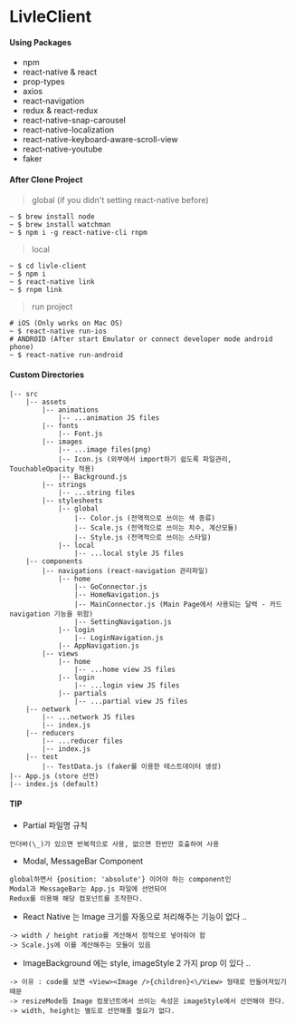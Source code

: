 # LivleClient

#### Using Packages

* npm
* react-native & react
* prop-types
* axios
* react-navigation
* redux & react-redux
* react-native-snap-carousel
* react-native-localization
* react-native-keyboard-aware-scroll-view
* react-native-youtube
* faker

#### After Clone Project

> global (if you didn't setting react-native before)

```
~ $ brew install node
~ $ brew install watchman
~ $ npm i -g react-native-cli rnpm
```

> local

```
~ $ cd livle-client
~ $ npm i
~ $ react-native link
~ $ rnpm link
```

> run project

```
# iOS (Only works on Mac OS)
~ $ react-native run-ios
# ANDROID (After start Emulator or connect developer mode android phone)
~ $ react-native run-android
```

#### Custom Directories

```
|-- src
    |-- assets
        |-- animations
            |-- ...animation JS files
        |-- fonts
            |-- Font.js
        |-- images
            |-- ...image files(png)
            |-- Icon.js (외부에서 import하기 쉽도록 파일관리, TouchableOpacity 적용)
            |-- Background.js
        |-- strings
            |-- ...string files
        |-- stylesheets
            |-- global
                |-- Color.js (전역적으로 쓰이는 색 종류)
                |-- Scale.js (전역적으로 쓰이는 치수, 계산모듈)
                |-- Style.js (전역적으로 쓰이는 스타일)
            |-- local
                |-- ...local style JS files
    |-- components
        |-- navigations (react-navigation 관리파일)
            |-- home
                |-- GoConnector.js
                |-- HomeNavigation.js
                |-- MainConnector.js (Main Page에서 사용되는 달력 - 카드 navigation 기능을 위함)
                |-- SettingNavigation.js
            |-- login
                |-- LoginNavigation.js
            |-- AppNavigation.js
        |-- views
            |-- home
                |-- ...home view JS files
            |-- login
                |-- ...login view JS files
            |-- partials
                |-- ...partial view JS files
    |-- network
        |-- ...network JS files
        |-- index.js
    |-- reducers
        |-- ...reducer files
        |-- index.js
    |-- test
        |-- TestData.js (faker를 이용한 테스트데이터 생성)
|-- App.js (store 선언)
|-- index.js (default)
```

#### TIP

* Partial 파일명 규칙

```
언더바(\_)가 있으면 반복적으로 사용, 없으면 한번만 호출하여 사용
```

* Modal, MessageBar Component

```
global하면서 {position: 'absolute'} 이어야 하는 component인
Modal과 MessageBar는 App.js 파일에 선언되어
Redux를 이용해 해당 컴포넌트를 조작한다.
```

* React Native 는 Image 크기를 자동으로 처리해주는 기능이 없다 ..

```
-> width / height ratio를 게산해서 정적으로 넣어줘야 함
-> Scale.js에 이를 계산해주는 모듈이 있음
```

* ImageBackground 에는 style, imageStyle 2 가지 prop 이 있다 ..

```
-> 이유 : code를 보면 <View><Image />{children}<\/View> 형태로 만들어져있기 때문
-> resizeMode등 Image 컴포넌트에서 쓰이는 속성은 imageStyle에서 선언해야 한다.
-> width, height는 별도로 선언해줄 필요가 없다.
```
